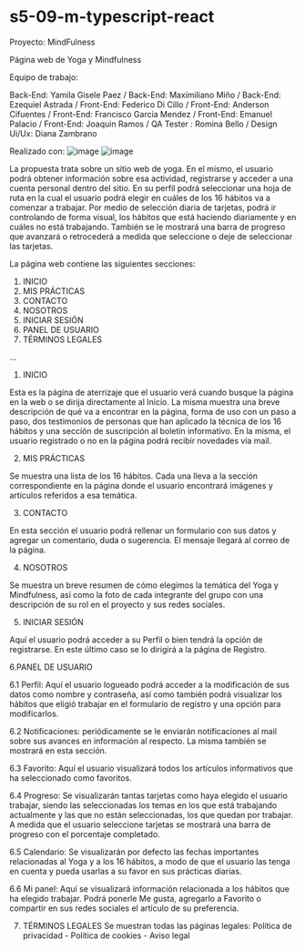 # s5-09-m-typescript-react

Proyecto: MindFulness


Página web de Yoga y Mindfulness

Equipo de trabajo:

Back-End: Yamila Gisele Paez / Back-End: Maximiliano Miño / Back-End: Ezequiel Astrada / Front-End: Federico Di Cillo / Front-End: Anderson Cifuentes  / Front-End: Francisco Garcia Mendez / Front-End: Emanuel Palacio / Front-End: Joaquin Ramos / QA Tester : Romina Bello / Design Ui/Ux: Diana Zambrano

Realizado con:
![image](https://user-images.githubusercontent.com/105647455/204136664-59e43a31-b209-40fa-9980-34f378252d94.png) ![image](https://user-images.githubusercontent.com/105647455/204136896-89305a7e-def0-4fff-83b9-0cf10a8fc336.png)



La propuesta trata sobre un sitio web de yoga. En el mismo, el usuario podrá obtener información sobre esa actividad, registrarse y acceder a una cuenta personal dentro del sitio. En su perfil podrá seleccionar una hoja de ruta en la cual el usuario podrá elegir en cuáles de los 16 hábitos va a comenzar a trabajar. Por medio de selección diaria de tarjetas, podrá ir controlando de forma visual, los hábitos que está haciendo diariamente y en cuáles no está trabajando. También se le mostrará una barra de progreso que avanzará o retrocederá a medida que seleccione o deje de seleccionar las tarjetas. 



La página web contiene las siguientes secciones:

1. INICIO
2. MIS PRÁCTICAS
3. CONTACTO
4. NOSOTROS
5. INICIAR SESIÓN
6. PANEL DE USUARIO
7. TÉRMINOS LEGALES

...

1. INICIO

Esta es la página de aterrizaje que el usuario verá cuando busque la página en la web o se dirija directamente al Inicio. La misma muestra una breve descripción de qué va a encontrar en la página, forma de uso con un paso a paso, dos testimonios de personas que han aplicado la técnica de los 16 hábitos y una sección de suscripción al boletín informativo. En la misma, el usuario registrado o no en la página podrá recibir novedades vía mail. 
   


2. MIS PRÁCTICAS

Se muestra una lista de los 16 hábitos. Cada una lleva a la sección correspondiente en la página donde el usuario encontrará imágenes y artículos referidos a esa temática. 



3. CONTACTO

En esta sección el usuario podrá rellenar un formulario con sus datos y agregar un comentario, duda o sugerencia. El mensaje llegará al correo de la página. 


4. NOSOTROS

Se muestra un breve resumen de cómo elegimos la temática del Yoga y Mindfulness, así como la foto de cada integrante del grupo con una descripción de su rol en el proyecto y sus redes sociales. 


5. INICIAR SESIÓN

Aquí el usuario podrá acceder a su Perfil o bien tendrá la opción de registrarse. En este último caso se lo dirigirá a la página de Registro. 


6.PANEL DE USUARIO
 
 6.1 Perfil: Aquí el usuario logueado podrá acceder a la modificación de sus datos como nombre y contraseña, así como también podrá visualizar los hábitos que eligió trabajar en el formulario de registro y una opción para modificarlos. 
     
 6.2 Notificaciones: periódicamente se le enviarán notificaciones al mail sobre sus avances en información al respecto. La misma también se mostrará en esta sección. 
     
 6.3 Favorito: Aquí el usuario visualizará todos los artículos informativos que ha seleccionado como favoritos.
     
 6.4 Progreso: Se visualizarán tantas tarjetas como haya elegido el usuario trabajar, siendo las seleccionadas los temas en los que está trabajando actualmente y las que no están seleccionadas, los que quedan por trabajar. A medida que el usuario seleccione tarjetas se mostrará una barra de progreso con el porcentaje completado. 
     
 6.5 Calendario: Se visualizarán por defecto las fechas importantes relacionadas al Yoga y a los 16 hábitos, a modo de que el usuario las tenga en cuenta y pueda usarlas a su favor en sus prácticas diarias.
     
 6.6 Mi panel: Aquí se visualizará información relacionada a los hábitos que ha elegido trabajar. Podrá ponerle Me gusta, agregarlo a Favorito o compartir en sus redes sociales el artículo de su preferencia. 


7. TÉRMINOS LEGALES
Se muestran todas las páginas legales: Política de privacidad - Política de cookies - Aviso legal














